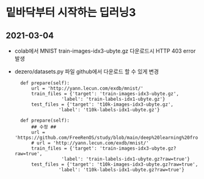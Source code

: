 # 밑바닥부터 시작하는 딥러닝3
## 2021-03-04
- colab에서 MNIST train-images-idx3-ubyte.gz 다운로드시 HTTP 403 error 발생
- dezero/datasets.py 파일 github에서 다운로드 할 수 있게 변경
		
		def prepare(self):
			url = 'http://yann.lecun.com/exdb/mnist/'
			train_files = {'target': 'train-images-idx3-ubyte.gz',
				       'label': 'train-labels-idx1-ubyte.gz'}
			test_files = {'target': 't10k-images-idx3-ubyte.gz',
				      'label': 't10k-labels-idx1-ubyte.gz'}
		
		def prepare(self):
			## 수정 ##
			url = 'https://github.com/FreeRenOS/study/blob/main/deep%20learning%20from%20scratch%203/'
			# url = 'http://yann.lecun.com/exdb/mnist/'
			train_files = {'target': 'train-images-idx3-ubyte.gz?raw=true',
				       'label': 'train-labels-idx1-ubyte.gz?raw=true'}
			test_files = {'target': 't10k-images-idx3-ubyte.gz?raw=true',
				      'label': 't10k-labels-idx1-ubyte.gz?raw=true'}
